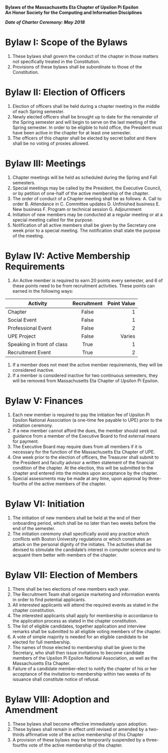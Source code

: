 **Bylaws of the Massachusetts Eta Chapter of Upsilon Pi Epsilon  
An Honor Society for the Computing and Information Disciplines**

***Date of Charter Ceremony: May 2018***

# Bylaw I: Scope of the Bylaws

1. These bylaws shall govern the conduct of the chapter in those matters not specifically treated in the Constitution.
2. Provisions of these bylaws shall be subordinate to those of the Constitution.

# Bylaw II: Election of Officers

1. Election of officers shall be held during a chapter meeting in the middle of each Spring semester. 
2. Newly elected officers shall be brought up to date for the remainder of the Spring semester and will begin to serve on the last meeting of the Spring semester. In order to be eligible to hold office, the President must have been active in the chapter for at least one semester.
3. The officers of this chapter shall be elected by secret ballot and there shall be no voting of proxies allowed.

# Bylaw III: Meetings

1. Chapter meetings will be held as scheduled during the Spring and Fall semesters.
2. Special meetings may be called by the President, the Executive Council, or by petition of one-half of the active membership of the chapter.
3. The order of conduct of a Chapter meeting shall be as follows:
A. Call to order
B. Attendance in
C. Committee updates
D. Unfinished business
E. New business
F. Program or technical session
G. Adjournment
6. Initiation of new members may be conducted at a regular meeting or at a special meeting called for the purpose.
7. Notification of all active members shall be given by the Secretary one week prior to a special meeting. The notification shall state the purpose of the meeting.
 
# Bylaw IV: Active Membership Requirements

1. An Active member is required to earn 20 points every semester, and 6 of these points need to be from recruitment activities. These points can earned in the following ways:

| Activity  | Recruitment | Point Value  |
| ------------- |:-------------:| -----:|
| Chapter      | False | 1 |
| Social Event  | False      |  1 |
| Professional Event | False   | 2 |
| UPE Project | False   | Varies |
| Speaking in front of class | True   | 1 |
| Recruitment Event | True   | 2 |

1. If a member does not meet the active member requirements, they will be considered inactive. 
2. If a member is considered inactive for two continuous semesters, they will be removed from Massachusetts Eta Chapter of Upsilon Pi Epsilon.

# Bylaw V: Finances

1. Each new member is required to pay the initiation fee of Upsilon Pi Epsilon National Association (a one-time fee payable to UPE) prior to the initiation ceremony.
2. If a new member cannot afford the dues, the member should seek out guidance from a member of the Executive Board to find external means for payment.
3. The Executive Board may require dues from all members if it is necessary for the function of the Massachusetts Eta Chapter of UPE.
4. One week prior to the election of officers, the Treasurer shall submit to the President and faculty advisor a written statement of the financial condition of the chapter. At the election, this will be submitted to the chapter and entered into the minutes upon acceptance by the chapter.
5. Special assessments may be made at any time, upon approval by three-fourths of the active members of the chapter.

# Bylaw VI: Initiation

1. The initiation of new members shall be held at the end of their onboarding period, which shall be no later than two weeks before the end of the semester.
2. The initiation ceremony shall specifically avoid any practice which conflicts with Boston University regulations or which constitutes an attack on the personal dignity of the initiates. The activities shall be devised to stimulate the candidate’s interest in computer science and to acquaint them better with members of the chapter.

# Bylaw VII: Election of Members

1. There shall be two elections of new members each year.
2. The Recruitment Team shall organize marketing and information events in order to find potential applicants.
3. All interested applicants will attend the required events as stated in the chapter constitution.
4. The interested applicants shall apply for membership in accordance to the application process as stated in the chapter constitution.
5. The list of eligible candidates, together application and interview remarks shall be submitted to all eligible voting members of the chapter.
6. A vote of simple majority is needed for an eligible candidate to be elected for full membership.
7. The names of those elected to membership shall be given to the Secretary, who shall then issue invitations to become candidate members of the Upsilon Pi Epsilon National Association, as well as the Massachusetts Eta Chapter.
8. Failure of a candidate member-elect to notify the chapter of his or her acceptance of the invitation to membership within two weeks of its issuance shall constitute notice of refusal.

# Bylaw VIII: Adoption and Amendment

1. These bylaws shall become effective immediately upon adoption.
2. These bylaws shall remain in effect until revised or amended by a two-thirds affirmative vote of the active membership of this Chapter
3. A provision of these bylaws may be temporarily suspended by a three-fourths vote of the active membership of the chapter.